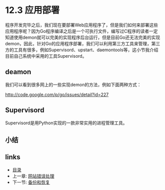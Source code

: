 # 12.3 应用部署
程序开发完毕之后，我们现在要部署Web应用程序了，但是我们如何来部署这些应用程序呢？因为Go程序编译之后是一个可执行文件，编写过C程序的读者一定知道使用demon就可以完美的实现程序后台运行，但是目前Go还无法完美的实现demon，因此，针对Go的应用程序部署，我们可以利用第三方工具来管理，第三方的工具有很多，例如Supervisord、upstart、daemontools等，这小节我介绍目前自己系统中采用的工具Supervisord。
## deamon
我们可以看到很多网上的一些实现demon的方法，例如下面两种方式：

http://code.google.com/p/go/issues/detail?id=227
## Supervisord
Supervisord是用Python实现的一款非常实用的进程管理工具。

## 小结



## links
   * [目录](<preface.md>)
   * 上一章: [网站错误处理](<12.2.md>)
   * 下一节: [备份和恢复](<12.4.md>)